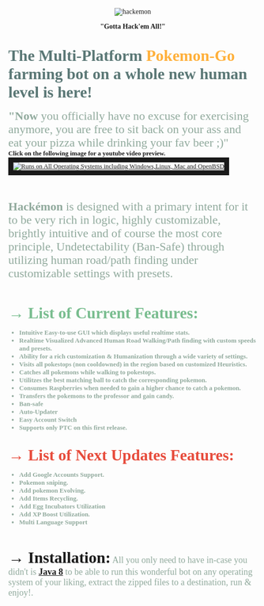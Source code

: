 
 <font face="Lucida Console">
<p align="center"><img src="http://puu.sh/qlIQC/7b9adb7a67.png" alt="hackemon"></p>

<center><b>"Gotta Hack'em All!"</b></center>
<br><br> <font color="#5B7876" size="6px"><b>The Multi-Platform <font color="#FFB03B">Pokemon-Go</font> farming bot on a whole new human level is here! </b></font><br><br><font size="5px" color="#91AA9D"><b>"Now</b> you officially have no excuse for exercising anymore, you are free to sit back on your ass and eat your pizza while drinking your fav beer ;)"</font>
 <br>
 <font size=2px><b>Click on the following image for a youtube video preview.</b><font>
<a href="http://www.youtube.com/watch?feature=player_embedded&v=F6pjaP6Gtcs" target="_blank"><img src="http://puu.sh/qlLMz/1f98389e8f.png" 
alt="Runs on All Operating Systems including Windows,Linux, Mac and OpenBSD"  border="10" /></a>

<br>

<font size="5px" color="91AA9D"><font size="6px" color="405952"> <br> </font><b>Hackémon</b> is designed with a primary intent for it to be very rich in logic, highly customizable, brightly intuitive and of course the most core principle, Undetectability (Ban-Safe) through utilizing human road/path finding under customizable settings with presets.</font>
<br><br><br><br>
<b><font color="79BD8F" size="6px">→ List of Current Features:</font></b>
<font color="91AA9D">
<b>
<ul>
<li>Intuitive Easy-to-use GUI which displays useful realtime stats.</li>
<li>Realtime Visualized Advanced Human Road Walking/Path finding with custom speeds and presets.</li>
<li>Ability for a rich customization & Humanization through a wide variety of settings. </li>
<li>Visits all pokestops (non cooldowned) in the region based on customized Heuristics. </li>
<li>Catches all pokemons while walking to pokestops.</li>
<li>Utilitzes the best matching ball to catch the corresponding pokemon.</li>
<li>Consumes Raspberries when needed to gain a higher chance to catch a pokemon.</li>
<li>Transfers the pokemons to the professor and gain candy.</li>
<li>Ban-safe</li>
<li>Auto-Updater</li>
<li>Easy Account Switch</li>
<li>Supports only PTC on this first release. </li>
</ul>
</b>
</font>
 
<br>
<b><font color="E74C3C" size="6px">→ List of Next Updates Features:</font></b>
<font color="91AA9D">
<ul>
<b>
<li>Add Google Accounts Support.</li>
<li>Pokemon sniping.</li>
<li>Add pokemon Evolving.</li>
<li>Add Items Recycling. </li>
<li>Add Egg Incubators Utilization</li>
<li>Add XP Boost Utilization.</li>
<li>Multi Language Support</li>
</b>
</ul>
</font>

<br><br>
<b><font color="" size="6px">→ Installation:</font></b>
<font color=91AA9D size ="4px">
All you only need to have in-case you didn't is <b><a href="http://www.oracle.com/technetwork/java/javase/downloads/jdk8-downloads-2133151.html">Java 8</a></b> to be able to run this wonderful bot on any operating system of your liking, extract the
zipped files to a destination, run & enjoy!.</font>

</font>